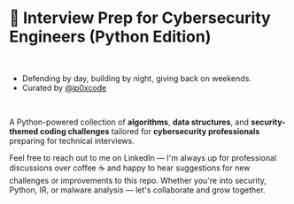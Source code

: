 # 🧠 Interview Prep for Cybersecurity Engineers (Python Edition)
<br/>

* Defending by day, building by night, giving back on weekends.
* Curated by [@jp0xcode](https://github.com/jp0xcode)
<br/>

A Python-powered collection of **algorithms**, **data structures**, and **security-themed coding challenges** tailored for **cybersecurity professionals** preparing for technical interviews.

Feel free to reach out to me on LinkedIn — I'm always up for professional discussions over coffee ☕
and happy to hear suggestions for new challenges or improvements to this repo.
Whether you're into security, Python, IR, or malware analysis — let's collaborate and grow together.
